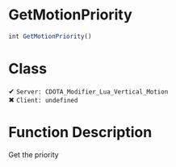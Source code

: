 # GetMotionPriority
```js	
int GetMotionPriority()
```
# Class
✔ `Server: CDOTA_Modifier_Lua_Vertical_Motion`  
✖ `Client: undefined`  

# Function Description
Get the priority
